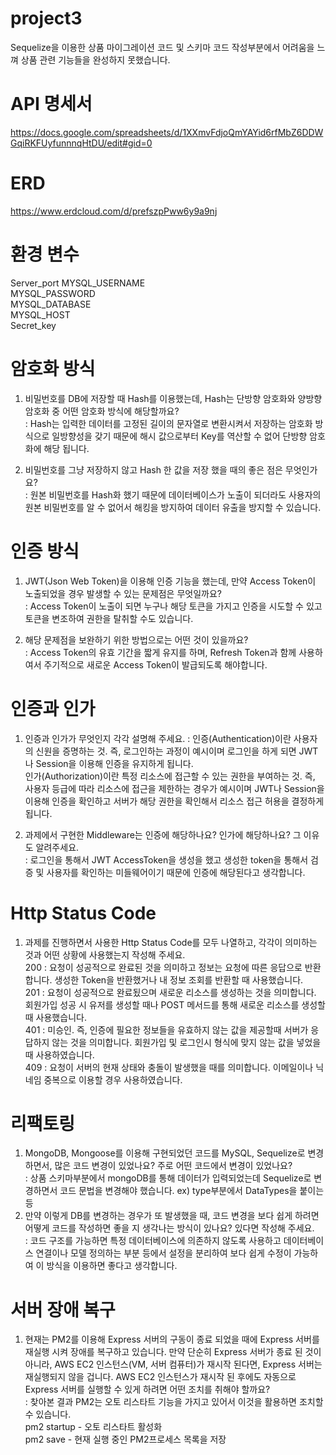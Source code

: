# project3
Sequelize을 이용한 상품 마이그레이션 코드 및 스키마 코드 작성부분에서 어려움을 느껴 상품 관련 기능들을 완성하지 못했습니다.  


# API 명세서
https://docs.google.com/spreadsheets/d/1XXmvFdjoQmYAYid6rfMbZ6DDWGqiRKFUyfunnnqHtDU/edit#gid=0

# ERD
https://www.erdcloud.com/d/prefszpPww6y9a9nj

# 환경 변수
Server_port
MYSQL_USERNAME  
MYSQL_PASSWORD  
MYSQL_DATABASE  
MYSQL_HOST  
Secret_key

# 암호화 방식
1. 비밀번호를 DB에 저장할 때 Hash를 이용했는데, Hash는 단방향 암호화와 양방향 암호화 중 어떤 암호화 방식에 해당할까요?  
: Hash는 입력한 데이터를 고정된 길이의 문자열로 변환시켜서 저장하는 암호화 방식으로 일방향성을 갖기 때문에 해시 값으로부터 Key를 역산할 수 없어  단방향 암호화에 해당 됩니다.

2. 비밀번호를 그냥 저장하지 않고 Hash 한 값을 저장 했을 때의 좋은 점은 무엇인가요?  
: 원본 비밀번호를 Hash화 했기 때문에 데이터베이스가 노출이 되더라도 사용자의 원본 비밀번호를 알 수 없어서 해킹을 방지하여 데이터 유출을 방지할 수 있습니다.

# 인증 방식
1. JWT(Json Web Token)을 이용해 인증 기능을 했는데, 만약 Access Token이 노출되었을 경우 발생할 수 있는 문제점은 무엇일까요?  
: Access Token이 노출이 되면 누구나 해당 토큰을 가지고 인증을 시도할 수 있고 토큰을 변조하여 권한을 탈취할 수도 있습니다.

2. 해당 문제점을 보완하기 위한 방법으로는 어떤 것이 있을까요?  
: Access Token의 유효 기간을 짧게 유지를 하며, Refresh Token과 함께 사용하여서 주기적으로 새로운 Access Token이 발급되도록 해야합니다.

# 인증과 인가  
1. 인증과 인가가 무엇인지 각각 설명해 주세요.
: 인증(Authentication)이란 사용자의 신원을 증명하는 것. 즉, 로그인하는 과정이 예시이며 로그인을 하게 되면 JWT나 Session을 이용해 인증을 유지하게 됩니다.  
인가(Authorization)이란 특정 리소스에 접근할 수 있는 권한을 부여하는 것. 즉, 사용자 등급에 따라 리소스에 접근을 제한하는 경우가 예시이며 JWT나 Session을 이용해 인증을 확인하고 서버가 해당 권한을 확인해서 리소스 접근 허용을 결정하게 됩니다.

2. 과제에서 구현한 Middleware는 인증에 해당하나요? 인가에 해당하나요? 그 이유도 알려주세요.  
: 로그인을 통해서 JWT AccessToken을 생성을 했고 생성한 token을 통해서 검증 및 사용자를 확인하는 미들웨어이기 때문에 인증에 해당된다고 생각합니다.

# Http Status Code
1. 과제를 진행하면서 사용한 Http Status Code를 모두 나열하고, 각각이 의미하는 것과 어떤 상황에 사용했는지 작성해 주세요.  
200 : 요청이 성공적으로 완료된 것을 의미하고 정보는 요청에 따른 응답으로 반환합니다. 생성한 Token을 반환했거나 내 정보 조회를 반환할 때 사용했습니다.  
201 : 요청이 성공적으로 완료됬으며 새로운 리소스를 생성하는 것을 의미합니다. 회원가입 성공 시 유저를 생성할 때나 POST 메서드를 통해 새로운 리소스를 생성할 때 사용했습니다.    
401 : 미승인. 즉, 인증에 필요한 정보들을 유효하지 않는 값을 제공할때 서버가 응답하지 않는 것을 의미합니다. 회원가입 및 로그인시 형식에 맞지 않는 값을 넣었을 때 사용하였습니다.  
409 : 요청이 서버의 현재 상태와 충돌이 발생했을 때를 의미합니다. 이메일이나 닉네임 중복으로 이용할 경우 사용하였습니다.

# 리팩토링
1. MongoDB, Mongoose를 이용해 구현되었던 코드를 MySQL, Sequelize로 변경하면서, 많은 코드 변경이 있었나요? 주로 어떤 코드에서 변경이 있었나요?  
: 상품 스키마부분에서 mongoDB를 통해 데이터가 입력되었는데 Sequelize로 변경하면서 코드 문법을 변경해야 했습니다. ex) type부분에서 DataTypes을 붙이는 등
2. 만약 이렇게 DB를 변경하는 경우가 또 발생했을 때, 코드 변경을 보다 쉽게 하려면 어떻게 코드를 작성하면 좋을 지 생각나는 방식이 있나요? 있다면 작성해 주세요.  
: 코드 구조를 가능하면 특정 데이터베이스에 의존하지 않도록 사용하고 데이터베이스 연결이나 모델 정의하는 부분 등에서 설정을 분리하여 보다 쉽게 수정이 가능하여 이 방식을 이용하면 좋다고 생각합니다.

# 서버 장애 복구
1. 현재는 PM2를 이용해 Express 서버의 구동이 종료 되었을 때에 Express 서버를 재실행 시켜 장애를 복구하고 있습니다. 만약 단순히 Express 서버가 종료 된 것이 아니라, AWS EC2 인스턴스(VM, 서버 컴퓨터)가 재시작 된다면, Express 서버는 재실행되지 않을 겁니다. AWS EC2 인스턴스가 재시작 된 후에도 자동으로 Express 서버를 실행할 수 있게 하려면 어떤 조치를 취해야 할까요?  
: 찾아본 결과 PM2는 오토 리스타트 기능을 가지고 있어서 이것을 활용하면 조치할 수 있습니다.  
 pm2 startup - 오토 리스타트 활성화  
 pm2 save - 현재 실행 중인 PM2프로세스 목록을 저장 
